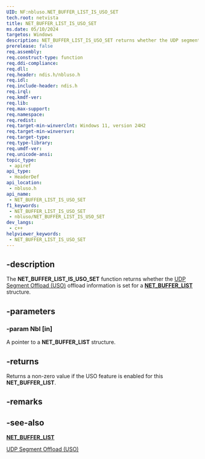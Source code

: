 ```yaml
---
UID: NF:nbluso.NET_BUFFER_LIST_IS_USO_SET
tech.root: netvista
title: NET_BUFFER_LIST_IS_USO_SET
ms.date: 05/10/2024
targetos: Windows
description: NET_BUFFER_LIST_IS_USO_SET returns whether the UDP segment offload (USO) offload information is set for a NET_BUFFER_LIST structure.
prerelease: false
req.assembly: 
req.construct-type: function
req.ddi-compliance: 
req.dll: 
req.header: ndis.h/nbluso.h
req.idl: 
req.include-header: ndis.h
req.irql: 
req.kmdf-ver: 
req.lib: 
req.max-support: 
req.namespace: 
req.redist: 
req.target-min-winverclnt: Windows 11, version 24H2
req.target-min-winversvr: 
req.target-type: 
req.type-library: 
req.umdf-ver: 
req.unicode-ansi: 
topic_type:
 - apiref
api_type:
 - HeaderDef
api_location:
 - nbluso.h
api_name:
 - NET_BUFFER_LIST_IS_USO_SET
f1_keywords:
 - NET_BUFFER_LIST_IS_USO_SET
 - nbluso/NET_BUFFER_LIST_IS_USO_SET
dev_langs:
 - c++
helpviewer_keywords:
 - NET_BUFFER_LIST_IS_USO_SET
---
```


## -description

The **NET_BUFFER_LIST_IS_USO_SET** function returns whether the [UDP Segment Offload (USO)](/windows-hardware/drivers/network/udp-segmentation-offload-uso-) offload information is set for a [**NET_BUFFER_LIST**](../nbl/ns-nbl-net_buffer_list.md) structure.

## -parameters

### -param Nbl [in]

A pointer to a **NET_BUFFER_LIST** structure.

## -returns

Returns a non-zero value if the USO feature is enabled for this **NET_BUFFER_LIST**.

## -remarks

## -see-also

[**NET_BUFFER_LIST**](../nbl/ns-nbl-net_buffer_list.md)

[UDP Segment Offload (USO)](/windows-hardware/drivers/network/udp-segmentation-offload-uso-)

